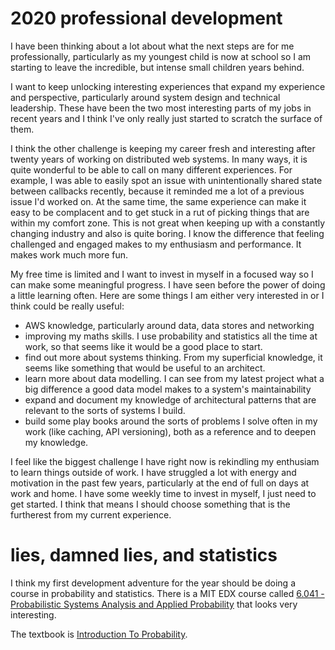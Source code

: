 
# 2020 professional development

I have been thinking about a lot about what the next steps are for me professionally, particularly as my youngest child is now at school so I am starting to leave the incredible, but intense small children years behind. 

I want to keep unlocking interesting experiences that expand my experience and perspective, particularly around system design and technical leadership. These have been the two most interesting parts of my jobs in recent years and I think I've only really just started to scratch the surface of them. 

I think the other challenge is keeping my career fresh and interesting after twenty years of working on distributed web systems. In many ways, it is quite wonderful to be able to call on many different experiences. For example, I was able to easily spot an issue with unintentionally shared state between callbacks recently, because it reminded me a lot of a previous issue I'd worked on. At the same time, the same experience can make it easy to be complacent and to get stuck in a rut of picking things that are within my comfort zone. This is not great when keeping up with a constantly changing industry and also is quite boring. I know the difference that feeling challenged and engaged makes to my enthusiasm and performance. It makes work much more fun. 

My free time is limited and I want to invest in myself in a focused way so I can make some meaningful progress. I have seen before the power of doing a little learning often. Here are some things I am either very interested in or I think could be really useful:

* AWS knowledge, particularly around data, data stores and networking
* improving my maths skills. I use probability and statistics all the time at work, so that seems like it would be a good place to start.
* find out more about systems thinking. From my superficial knowledge, it seems like something that would be useful to an architect. 
* learn more about data modelling. I can see from my latest project what a big difference a good data model makes to a system's maintainability
* expand and document my knowledge of architectural patterns that are relevant to the sorts of systems I build.
* build some play books around the sorts of problems I solve often in my work (like caching, API versioning), both as a reference and to deepen my knowledge.

I feel like the biggest challenge I have right now is rekindling my enthusiam to learn things outside of work. I have struggled a lot with energy and motivation in the past few years, particularly at the end of full on days at work and home. I have some weekly time to invest in myself, I just need to get started. I think that means I should choose something that is the furtherest from my current experience. 

# lies, damned lies, and statistics

I think my first development adventure for the year should be doing a course in probability and statistics. There is a MIT EDX course called [6.041 - Probabilistic Systems Analysis and Applied Probability](https://ocw.mit.edu/courses/electrical-engineering-and-computer-science/6-041sc-probabilistic-systems-analysis-and-applied-probability-fall-2013/index.htm) that looks very interesting.

The textbook is [Introduction To Probability](https://www.amazon.co.uk/dp/188652923X/ref=nosim?slotNum=0&linkCode=g12&imprToken=t-WkAMTm91ePHh1t8nu8Og&tag=miop-21). 